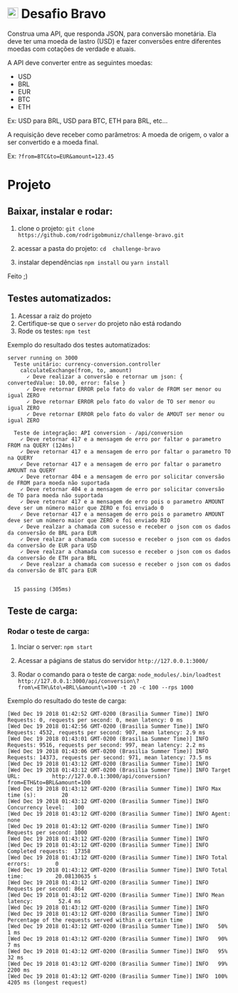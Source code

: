 # <img src="https://avatars1.githubusercontent.com/u/7063040?v=4&s=200.jpg" alt="HU" width="24" /> Desafio Bravo

Construa uma API, que responda JSON, para conversão monetária. Ela deve ter uma moeda de lastro (USD) e fazer conversões entre diferentes moedas com cotações de verdade e atuais.

A API deve converter entre as seguintes moedas:
- USD
- BRL
- EUR
- BTC
- ETH


Ex: USD para BRL, USD para BTC, ETH para BRL, etc...

A requisição deve receber como parâmetros: A moeda de origem, o valor a ser convertido e a moeda final.

Ex: `?from=BTC&to=EUR&amount=123.45`

# Projeto

## Baixar, instalar e rodar:

1. clone o projeto:
`git clone https://github.com/rodrigobmuniz/challenge-bravo.git`

2. acessar a pasta do projeto:
`cd  challenge-bravo`

3. instalar dependências
`npm install`
ou
`yarn install`

Feito ;)

## Testes automatizados:
1. Acessar a raiz do projeto
2. Certifique-se que o `server` do projeto não está rodando 
3. Rode os testes:
`npm test`

Exemplo do resultado dos testes automatizados:

```
server running on 3000
  Teste unitário: currency-conversion.controller
    calculateExchange(from, to, amount)
      ✓ Deve realizar a conversão e retornar um json: { convertedValue: 10.00, error: false }
      ✓ Deve retornar ERROR pelo fato do valor de FROM ser menor ou igual ZERO
      ✓ Deve retornar ERROR pelo fato do valor de TO ser menor ou igual ZERO
      ✓ Deve retornar ERROR pelo fato do valor de AMOUT ser menor ou igual ZERO

  Teste de integração: API conversion - /api/conversion
    ✓ Deve retornar 417 e a mensagem de erro por faltar o parametro FROM na QUERY (124ms)
    ✓ Deve retornar 417 e a mensagem de erro por faltar o parametro TO na QUERY
    ✓ Deve retornar 417 e a mensagem de erro por faltar o parametro AMOUNT na QUERY
    ✓ Deve retornar 404 e a mensagem de erro por solicitar conversão de FROM para moeda não suportada
    ✓ Deve retornar 404 e a mensagem de erro por solicitar conversão de TO para moeda não suportada
    ✓ Deve retornar 417 e a mensagem de erro pois o parametro AMOUNT deve ser um número maior que ZERO e foi enviado 0
    ✓ Deve retornar 417 e a mensagem de erro pois o parametro AMOUNT deve ser um número maior que ZERO e foi enviado RIO
    ✓ Deve realzar a chamada com sucesso e receber o json com os dados da conversão de BRL para EUR
    ✓ Deve realzar a chamada com sucesso e receber o json com os dados da conversão de EUR para USD
    ✓ Deve realzar a chamada com sucesso e receber o json com os dados da conversão de ETH para BRL
    ✓ Deve realzar a chamada com sucesso e receber o json com os dados da conversão de BTC para EUR


  15 passing (305ms)
```

## Teste de carga:

### Rodar o teste de carga:

1. Inciar o server:
`npm start`

2. Acessar a págians de status do servidor
`http://127.0.0.1:3000/`

3. Rodar o comando para o teste de carga:
`node_modules/.bin/loadtest http://127.0.0.1:3000/api/conversion\?from\=ETH\&to\=BRL\&amount\=100 -t 20 -c 100 --rps 1000`


Exemplo do resultado do teste de carga:
```
[Wed Dec 19 2018 01:42:52 GMT-0200 (Brasilia Summer Time)] INFO Requests: 0, requests per second: 0, mean latency: 0 ms
[Wed Dec 19 2018 01:42:56 GMT-0200 (Brasilia Summer Time)] INFO Requests: 4532, requests per second: 907, mean latency: 2.9 ms
[Wed Dec 19 2018 01:43:01 GMT-0200 (Brasilia Summer Time)] INFO Requests: 9516, requests per second: 997, mean latency: 2.2 ms
[Wed Dec 19 2018 01:43:06 GMT-0200 (Brasilia Summer Time)] INFO Requests: 14373, requests per second: 971, mean latency: 73.5 ms
[Wed Dec 19 2018 01:43:12 GMT-0200 (Brasilia Summer Time)] INFO
[Wed Dec 19 2018 01:43:12 GMT-0200 (Brasilia Summer Time)] INFO Target URL:          http://127.0.0.1:3000/api/conversion?from=ETH&to=BRL&amount=100
[Wed Dec 19 2018 01:43:12 GMT-0200 (Brasilia Summer Time)] INFO Max time (s):        20
[Wed Dec 19 2018 01:43:12 GMT-0200 (Brasilia Summer Time)] INFO Concurrency level:   100
[Wed Dec 19 2018 01:43:12 GMT-0200 (Brasilia Summer Time)] INFO Agent:               none
[Wed Dec 19 2018 01:43:12 GMT-0200 (Brasilia Summer Time)] INFO Requests per second: 1000
[Wed Dec 19 2018 01:43:12 GMT-0200 (Brasilia Summer Time)] INFO
[Wed Dec 19 2018 01:43:12 GMT-0200 (Brasilia Summer Time)] INFO Completed requests:  17358
[Wed Dec 19 2018 01:43:12 GMT-0200 (Brasilia Summer Time)] INFO Total errors:        0
[Wed Dec 19 2018 01:43:12 GMT-0200 (Brasilia Summer Time)] INFO Total time:          20.08130635 s
[Wed Dec 19 2018 01:43:12 GMT-0200 (Brasilia Summer Time)] INFO Requests per second: 864
[Wed Dec 19 2018 01:43:12 GMT-0200 (Brasilia Summer Time)] INFO Mean latency:        52.4 ms
[Wed Dec 19 2018 01:43:12 GMT-0200 (Brasilia Summer Time)] INFO
[Wed Dec 19 2018 01:43:12 GMT-0200 (Brasilia Summer Time)] INFO Percentage of the requests served within a certain time
[Wed Dec 19 2018 01:43:12 GMT-0200 (Brasilia Summer Time)] INFO   50%      1 ms
[Wed Dec 19 2018 01:43:12 GMT-0200 (Brasilia Summer Time)] INFO   90%      7 ms
[Wed Dec 19 2018 01:43:12 GMT-0200 (Brasilia Summer Time)] INFO   95%      32 ms
[Wed Dec 19 2018 01:43:12 GMT-0200 (Brasilia Summer Time)] INFO   99%      2200 ms
[Wed Dec 19 2018 01:43:12 GMT-0200 (Brasilia Summer Time)] INFO  100%      4205 ms (longest request)
```